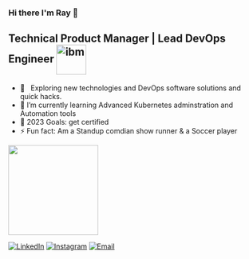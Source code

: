 ### Hi there I'm Ray 👋

## Technical Product Manager | Lead DevOps Engineer <img align="center" alt="ibm" width="60px" src="https://cdn.freebiesupply.com/images/large/2x/ibm-logo-transparent.png" />

- 🤔 &nbsp; Exploring new technologies and DevOps software solutions and quick hacks.
- 🔭 I’m currently learning Advanced Kubernetes adminstration and Automation tools
- 🎯 2023 Goals: get certified 
- ⚡ Fun fact: Am a Standup comdian show runner & a Soccer player

<p align="left">
<a href="https://github.com/therayy">
  <img height="180em" src="https://github-readme-stats.vercel.app/api?username=therayy&theme=transparent&show_icons=true&count_private=true" />
</a>
</p>

<p align="left">
<a href="https://www.linkedin.com/in/raafatadly/"><img alt="LinkedIn" src="https://img.shields.io/badge/LinkedIn-blue?style=flat-square&logo=linkedin"></a>
<a href="https://www.instagram.com/__raafat__/"><img alt="Instagram" src="https://img.shields.io/badge/Instagram-white?style=flat-square&logo=instagram"></a>
<a href="mailto:raafat.adly@ymail.com"><img alt="Email" src="https://img.shields.io/badge/Email-white?style=flat-square&logo=gmail"></a>
</p>

